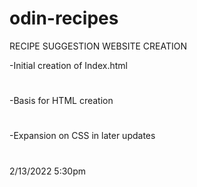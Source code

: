 # odin-recipes

RECIPE SUGGESTION WEBSITE CREATION

-Initial creation of Index.html
#
-Basis for HTML creation
#
-Expansion on CSS in later updates
#
2/13/2022 5:30pm
